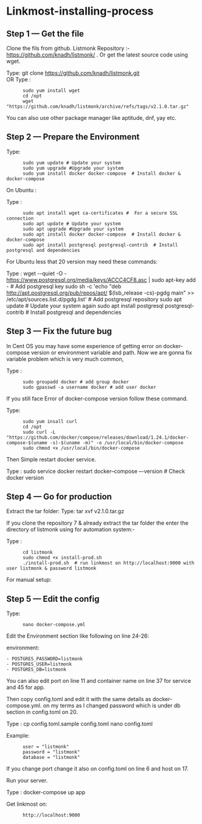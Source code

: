 # Linkmost-installing-process

## Step 1 — Get the file

Clone the fils from github. Listmonk Repository :- https://github.com/knadh/listmonk/ . Or get the latest source code using wget.

Type: git clone https://github.com/knadh/listmonk.git  
OR
Type : 

          sudo yum install wget 
          cd /opt
          wget "https://github.com/knadh/listmonk/archive/refs/tags/v2.1.0.tar.gz"

You can also use other package manager like aptitude, dnf, yay etc.


## Step 2 — Prepare the Environment

Type: 

          sudo yum update # Update your system
          sudo yum upgrade #Upgrade your system
          sudo yum install docker docker-compose  # Install docker & docker-compose

On Ubuntu : 

Type : 

          sudo apt install wget ca-certificates #  For a secure SSL connection
          sudo apt update # Update your system
          sudo apt upgrade #Upgrade your system
          sudo apt install docker docker-compose  # Install docker & docker-compose
          sudo apt install postgresql postgresql-contrib  # Install postgresql and dependencies

For Ubuntu less that 20 version may need these commands:

Type :
          wget --quiet -O - https://www.postgresql.org/media/keys/ACCC4CF8.asc | sudo apt-key add -  # Add postgresql key
          sudo sh -c 'echo "deb http://apt.postgresql.org/pub/repos/apt/ $(lsb_release -cs)-pgdg main" >> /etc/apt/sources.list.d/pgdg.list' # Add postgresql repository 
          sudo apt update # Update your system again
          sudo apt install postgresql postgresql-contrib  # Install postgresql and dependencies

## Step 3 — Fix the future bug

In Cent OS you may have some experience of getting error on docker-compose version or environment variable and path. Now we are gonna fix variable problem which is very much common,

Type : 

          sudo groupadd docker # add group docker
          sudo gpasswd -a username docker # add user docker

If you still face Error of docker-compose version follow these command.

Type: 

          sudo yum insall curl
          cd /opt
          sudo curl -L "https://github.com/docker/compose/releases/download/1.24.1/docker-compose-$(uname -s)-$(uname -m)" -o /usr/local/bin/docker-compose
          sudo chmod +x /usr/local/bin/docker-compose

Then Simple restart docker service.

Type : 
          sudo service docker restart
          docker–compose –-version # Check docker version


## Step 4 — Go for production

Extract the tar folder:
Type: tar xvf v2.1.0.tar.gz

If you clone the repository 7 & already extract the tar folder the enter the directory of listmonk using for automation system:-

Type :

          cd listmonk
          sudo chmod +x install-prod.sh
          ./install-prod.sh  # run linkmost on http://localhost:9000 with user listmonk & password listmonk

For manual setup: 
          
## Step 5 — Edit the config

Type: 

          nano docker-compose.yml

Edit the Environment section like following on line 24-26:

 environment:
 
    - POSTGRES_PASSWORD=listmonk
    - POSTGRES_USER=listmonk
    - POSTGRES_DB=listmonk

You can also edit port on line 11 and container name on line 37 for service and 45 for app.

Then copy config.toml and edit it with the same details as docker-compose.yml. on my terms as I changed password which is under db section in config.toml on 20.

Type : 
          cp config.toml.sample config.toml
          nano config.toml

Example: 

          user = "listmonk"
          password = "listmonk"
          database = "listmonk"

If you change port change it also on config.toml on line 6 and host on 17.

Run your server.

Type : 
          docker-compose up app 

Get linkmost on:

          http://localhost:9000
